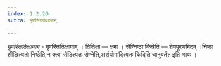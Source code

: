 ```yaml
---
index: 1.2.20
sutra: मृषस्तितिक्षायाम्

---
```

_मृषस्तितिक्षायाम्_ - मृषस्तितिक्षायाम् । तितिक्षा  —  क्षमा । सेण्निष्ठा किन्नेति  —  शेषपूरणमिदम् ।निष्ठा शी॑ङित्यतो निष्ठेति,न क्त्वा से॑डित्यतः सेण्नेति,असंयोगा॑दित्यतः किदिति चानुवर्तत इति भावः ।